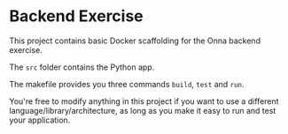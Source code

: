 # Backend Exercise

This project contains basic Docker scaffolding for the Onna backend exercise.

The `src` folder contains the Python app.

The makefile provides you three commands `build`, `test` and `run`.

You're free to modify anything in this project if you want to use a different language/library/architecture, as long as you make it easy to run and test your application.
